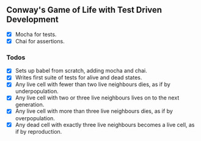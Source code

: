 ## Conway's Game of Life with Test Driven Development

* [x] Mocha for tests.
* [x] Chai for assertions.

### Todos


* [x] Sets up babel from scratch, adding mocha and chai.
* [x] Writes first suite of tests for alive and dead states.
* [x] Any live cell with fewer than two live neighbours dies, as if by underpopulation.
* [x] Any live cell with two or three live neighbours lives on to the next generation.
* [x] Any live cell with more than three live neighbours dies, as if by overpopulation.
* [x] Any dead cell with exactly three live neighbours becomes a live cell, as if by reproduction.